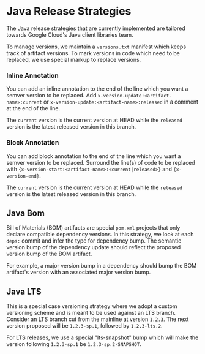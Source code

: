# Java Release Strategies

The Java release strategies that are currently implemented are tailored towards
Google Cloud's Java client libraries team.

To manage versions, we maintain a `versions.txt` manifest which keeps track of
artifact versions. To mark versions in code which need to be replaced, we use
special markup to replace versions.

### Inline Annotation

You can add an inline annotation to the end of the line which you want a semver
version to be replaced. Add `x-version-update:<artifact-name>:current` or
`x-version-update:<artifact-name>:released` in a comment at the end of the line.

The `current` version is the current version at HEAD while the `released` version
is the latest released version in this branch.

### Block Annotation

You can add block annotation to the end of the line which you want a semver
version to be replaced. Surround the line(s) of code to be replaced with
`{x-version-start:<artifact-name>:<current|released>}` and `{x-version-end}`.

The `current` version is the current version at HEAD while the `released` version
is the latest released version in this branch.

## Java Bom

Bill of Materials (BOM) artifacts are special `pom.xml` projects that only declare
compatible dependency versions. In this strategy, we look at each `deps:` commit
and infer the type for dependency bump. The semantic version bump of the dependency
update should reflect the proposed version bump of the BOM artifact.

For example, a major version bump in a dependency should bump the BOM artifact's
version with an associated major version bump.

## Java LTS

This is a special case versioning strategy where we adopt a custom versioning scheme
and is meant to be used against an LTS branch. Consider an LTS branch cut from the
mainline at version `1.2.3`. The next version proposed will be `1.2.3-sp.1`, followed
by `1.2.3-lts.2`.

For LTS releases, we use a special "lts-snapshot" bump which will make the version
following `1.2.3-sp.1` be `1.2.3-sp.2-SNAPSHOT`.
